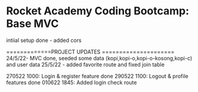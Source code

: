 # Rocket Academy Coding Bootcamp: Base MVC

intiial setup done - added cors

=============PROJECT UPDATES =====================
24/5/22- MVC done, seeded some data (kopi,kopi-o,kopi-o-kosong,kopi-c) and user data
25/5/22 - added favorite route and fixed join table

270522 1000: Login & register feature done
290522 1100: Logout & profile features done
010622 1845: Added login check route
